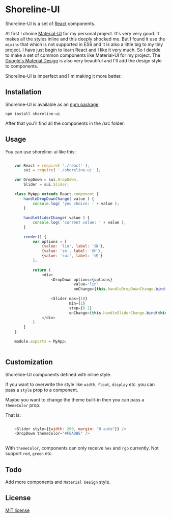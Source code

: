 # Shoreline-UI

Shoreline-UI is a set of [React](http://facebook.github.io/react/) components.

At first I choice [Material-UI](https://github.com/callemall/material-ui) for my personal project. It's very very good. It makes all the styles inline and this deeply shocked me. But I found it use the `mixins` that which is not supported in ES6 and it is also a little big to my tiny project. I have just begin to learn React and I like it very much. So I decide to make a set of common components like Material-UI for my project. The [Google's Material Design](https://www.google.com/design/spec/material-design/introduction.html) is also very beautiful and I'll add the design style to components.

Shoreline-UI is imperfect and I'm making it more better.

## Installation

Shoreline-UI is available as an [npm package](https://www.npmjs.com/package/shoreline-ui).

    npm install shoreline-ui
    
After that you'll find all the components in the /src folder.

## Usage

You can use shoreline-ui like this:

```javascript

    var React = require( './react' ),
        sui = require( './shoreline-ui' );
    
    var DropDown = sui.DropDown,
        Slider = sui.Slider;
    
    class MyApp extends React.component {
        handleDropDownChange( value ) {
            console.log( 'you choice: ' + value );
        }
        
        handleSliderChange( value ) {
            console.log( 'current value: ' + value );
        }
        
        render() {
            var options = [
                {value: 'lin', label: '海'},
                {value: 'ze', label: '岸'},
                {value: 'rui', label: '线'}
            ];
            
            return (
                <div>
                    <DropDown options={options} 
                              value='lin' 
                              onChange={this.handleDropDownChange.bind(this)}  />
                              
                    <Slider max={10} 
                            min={1} 
                            step={0.1} 
                            onChange={this.handleSliderChange.bind(this)} />
                </div>
            )
        }
    }
    
    module.exports = MyApp;
    
```
    
## Customization

Shoreline-UI components defined with inline style. 

If you want to overwrite the style like `width`, `float`, `display` etc. you can pass a `style` prop to a component. 

Maybe you want to change the theme built-in then you can pass a `themeColor` prop.

That is:

```javascript

    <Slider style={{width: 200, margin: "0 auto"}} />
    <DropDown themeColor="#FEADBE" />
    
```
    
With `themeColor`, components can only receive `hex` and `rgb` currently. Not support `red`, `green` etc.

## Todo

Add more components and `Material Design` style.


## License

[MIT license](https://github.com/linzerui/shoreline-ui/blob/master/LICENSE)
